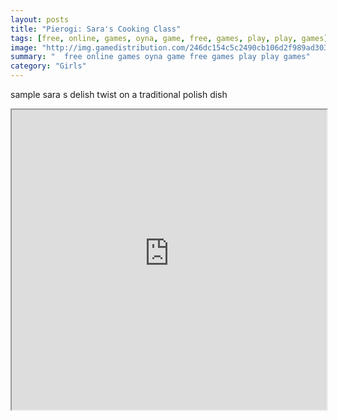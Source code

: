 ```yaml
---
layout: posts
title: "Pierogi: Sara's Cooking Class"
tags: [free, online, games, oyna, game, free, games, play, play, games]
image: "http://img.gamedistribution.com/246dc154c5c2490cb106d2f989ad3035.jpg"
summary: "  free online games oyna game free games play play games"
category: "Girls"
---
```


sample sara s delish twist on a traditional polish dish

<iframe width="100%" height="480px;" src="http://flash.gamedistribution.com?game=246dc154c5c2490cb106d2f989ad3035"></iframe>